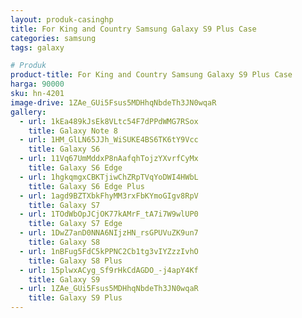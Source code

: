 ```yaml
---
layout: produk-casinghp
title: For King and Country Samsung Galaxy S9 Plus Case
categories: samsung
tags: galaxy

# Produk
product-title: For King and Country Samsung Galaxy S9 Plus Case
harga: 90000
sku: hn-4201
image-drive: 1ZAe_GUi5Fsus5MDHhqNbdeTh3JN0wqaR
gallery:
  - url: 1kEa489kJsEk8VLtc54F7dPPdWMG7RSox
    title: Galaxy Note 8
  - url: 1HM_GlLN65JJh_WiSUKE4BS6TK6tY9Vcc
    title: Galaxy S6
  - url: 11Vq67UmMddxP8nAafqhTojzYXvrfCyMx
    title: Galaxy S6 Edge
  - url: 1hgkqmgxCBKTjiwChZRpTVqYoDWI4HWbL
    title: Galaxy S6 Edge Plus
  - url: 1agd9BZTXbkFhyMM3rxFbKYmoGIgv8RpV
    title: Galaxy S7
  - url: 1TOdWbOpJCjOK77kAMrF_tA7i7W9wlUP0
    title: Galaxy S7 Edge
  - url: 1DwZ7anD0NNA6NIjzHN_rsGPUVuZK9un7
    title: Galaxy S8
  - url: 1nBFug5FdC5kPPNC2Cb1tg3vIYZzzIvhO
    title: Galaxy S8 Plus
  - url: 15plwxACyg_Sf9rHkCdAGDO_-j4apY4Kf
    title: Galaxy S9
  - url: 1ZAe_GUi5Fsus5MDHhqNbdeTh3JN0wqaR
    title: Galaxy S9 Plus
---
```

